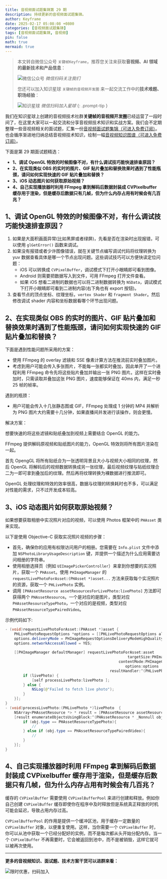 ```yaml
---
title: 音视频面试题集锦第 29 期
description: 持续更新的音视频面试题集锦。
author: Keyframe
date: 2025-02-17 05:08:08 +0800
categories: [音视频面试题集锦]
tags: [音视频面试题集锦, 音视频]
pin: false
math: true
mermaid: true
---
```


> 本文转自微信公众号 `关键帧Keyframe`，推荐您关注来获取**音视频、AI 领域的最新技术和产品信息**：
>
>![微信公众号](assets/img/keyframe-mp.jpg)
>_微信扫码关注我们_
>
>您还可以加入知识星球 `关键帧的音视频开发圈` 来一起交流工作中的**技术难题、职场经验**：
>
>![知识星球](assets/img/keyframe-zsxq.png)
>_微信扫码加入星球_
{: .prompt-tip }


我们在知识星球上创建的音视频技术社群**关键帧的音视频开发圈**已经运营了一段时间了，在这里大家可以一起交流和分享音视频技术知识和实战方案。我们会不定期整理一些音视频相关的面试题，汇集一份[音视频面试题集锦（可进入免费订阅）](https://mp.weixin.qq.com/mp/appmsgalbum?__biz=MjM5MTkxOTQyMQ==&action=getalbum&album_id=2380776196751425539#wechat_redirect)。也会循序渐进地归纳总结音视频技术知识，绘制一幅[音视频知识图谱（可进入免费订阅）](https://mp.weixin.qq.com/mp/appmsgalbum?__biz=MjM5MTkxOTQyMQ==&action=getalbum&album_id=2349658423078092802#wechat_redirect)。


下面是第 29 期面试题精选：

- **1、调试 OpenGL 特效的时候图像不对，有什么调试技巧能快速排查原因？**
- **2、在实现类似 OBS 的实时的图片、GIF 贴片叠加和替换效果时遇到了性能瓶颈，请问如何实现快速的 GIF 贴片叠加和替换？**
- **3、iOS 动态图片如何获取原始视频？**
- **4、自己实现播放器时利用 FFmpeg 拿到解码后数据封装成 CVPixelbuffer 缓存用于渲染，但是缓存后数据只有几帧，但为什么内存占用有时候会有几百兆？**



## 1、调试 OpenGL 特效的时候图像不对，有什么调试技巧能快速排查原因？


1. 如果是大面积画面异常(比如黑屏或者绿屏)，先看是否在渲染时出现报错，可以使用 `glGetError()` 函数来调试。
2. 如果没有报错或者少许图像错误，就在关键节点编写调试代码将纹理转换为 yuv 数据查看具体是哪一个节点出现问题。这些调试技巧可以方便快读定位问题：
	- iOS 可以转换成 `CVPixelBuffer`，调试模式下打开小眼睛即可看到图像。
	- Android 则需要把数据写入到文件，可用 FFmpeg 打开文件查看。
	- 如果 iOS 想看二进制的数据也可以将二进制数据转换为 `NSData`，调试模式下打开小眼睛即可看到二进制内容(右下角也有 export 按钮)。
3. 查看节点的顶点坐标、纹理坐标，`vertex Shader` 和 `fragment Shader`。然后修改调试 shader 内容和坐标数据看哪个环节出现问题。


## 2、在实现类似 OBS 的实时的图片、GIF 贴片叠加和替换效果时遇到了性能瓶颈，请问如何实现快速的 GIF 贴片叠加和替换？


下面是遇到性能问题所采用的方案：

- 使用 FFmpeg 的 overlay 滤镜和 SSE 像素计算方法在推流前实时叠加图片。  
- 考虑到用户可能会传入多张图片，不能每一张都实时叠加，因此单开了一个进程利用 FFmpeg 命令先将这些贴片叠加并输出一张 PNG 图片。这样在实时叠加时，只需读取并叠加这张 PNG 图片，速度能够保证在 40ms 内，满足一秒 25 帧的帧率。  

遇到的瓶颈：

- 用户可能会传入十几张静态图或 GIF，FFmpeg 处理成 1 分钟的 MP4 并解析为 PNG 图片大约需要十几分钟，如果直播间并发进行该操作，则会更慢。    


解决方案：

想要快速的将这些滤镜和贴纸叠加到视频上需要结合 OpenGL 的能力。  

FFmpeg 提供解码原视频和贴纸图片的能力，OpenGL 特效则将所有图片渲染在一起。 

首先 OpengGL 将所有贴纸合为一张透明背景且大小与视频大小相同的纹理，然后 OpenGL 将解码后的视频数据转换成另一张纹理，最后视频纹理与贴纸纹理合二为一即可拿到叠加后的纹理。然后再将纹理转换为裸数据进行推流即可。

OpenGL 处理纹理和特效的效率很高，数据与纹理的转换耗时也不多，可以满足对性能的需求，只不过开发成本较高。


## 3、iOS 动态图片如何获取原始视频？

如果想要获取相册中实况照片对应的视频，可以使用 Photos 框架中的 `PHAsset` 类来实现。

以下是使用 Objective-C 获取实况照片视频的步骤：   

- 首先，确保你的应用有权限访问用户的相册。您需要在 `Info.plist` 文件中添加 `NSPhotoLibraryUsageDescription` 键，并提供一个描述为什么应用需要访问相册的字符串。  
- 使用相册选择页（例如 `UIImagePickerController`）来拿到你想要的实况照片，获取一个 `PHAsset`。使用 `PHImageManager` 的 `requestLivePhotoForAsset:(PHAsset *)asset...` 方法来获取每个实况照片的资源，获取一个 `PHLivePhoto` 实例。
- 调用 `[PHAssetResource assetResourcesForLivePhoto:livePhoto]` 方法即可获得两个 `PHAssetResource`。一个是对应的是图片，类型对应 `PHAssetResourceTypePhoto`，一个对应的是视频，类型对应 `PHAssetResourceTypePairedVideo`。

示例代码如下:

```java
- (void)requestLivePhotoForAsset:(PHAsset *)asset {
    PHLivePhotoRequestOptions *options = [[PHLivePhotoRequestOptions alloc] init];
    options.deliveryMode = PHImageRequestOptionsDeliveryModeHighQualityFormat;
    options.networkAccessAllowed = YES;
    
    [[PHImageManager defaultManager] requestLivePhotoForAsset:asset
                                                       targetSize:PHImageManagerMaximumSize
                                                   contentMode:PHImageContentModeAspectFill
                                                      options:options
                                               resultHandler:^(PHLivePhoto * _Nullable livePhoto, NSDictionary * _Nullable info) {
        if (livePhoto) {
            [self processLivePhoto:livePhoto ];
        } else {
            NSLog(@"Failed to fetch live photo");
        }
    }];
}
- (void)processLivePhoto:(PHLivePhoto *)livePhoto  {
    NSArray<PHAssetResource *> * result = [PHAssetResource assetResourcesForLivePhoto:livePhoto];
    [result enumerateObjectsUsingBlock:^(PHAssetResource * _Nonnull obj, NSUInteger idx, BOOL * _Nonnull stop) {
        if (obj.type == PHAssetResourceTypePhoto){
            //
        } else if (obj.type == PHAssetResourceTypePairedVideo){
            //
        }
    }];
}
```

## 4、自己实现播放器时利用 FFmpeg 拿到解码后数据封装成 CVPixelbuffer 缓存用于渲染，但是缓存后数据只有几帧，但为什么内存占用有时候会有几百兆？


缓存的 `CVPixelBuffer` 需要使用 `CVPixelBufferPool` 来进行创建和释放。例如你自己创建 `CVPixelBuffer` 缓存即使你在程序中及时释放但是系统真正释放的时机可能会延迟，导致占用内存过高。

`CVPixelBufferPool` 的作用是提供一个缓冲区池，用于缓存一定数量的 `CVPixelBuffer` 对象，以便重复使用。这样，当你需要一个 `CVPixelBuffer` 时，你可以从池中获取一个已经分配好的实例，而不是每次都从头开始分配内存。当一个 `CVPixelBuffer` 不再需要时，它会被返回到池中，而不是被销毁，这样它就可以被再次使用。


---

**更多的音视频知识、面试题、技术方案干货可以进群来看：**

![限时优惠，扫码加入](assets/img/keyframe-zsxq.png)





